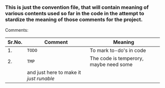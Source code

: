### This is just the convention file, that will contain meaning of various contents used so far in the code in the attempt to stardize the meaning of those comments for the project.

Comments:

Sr.No. |          Comment            | Meaning
---|---------------------------------|---------------------------------------------
1. |            `TODO`               | To mark to-do's in code                          
2. |           `TMP`                 | The code is temperory, maybe need some           
   |                                 | and just here to make it *just runable*          
